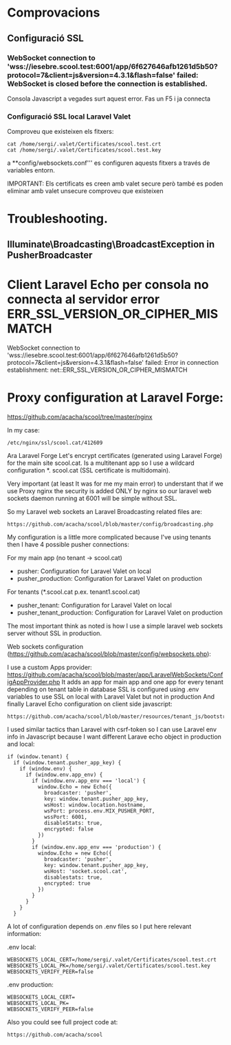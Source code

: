 # Comprovacions

## Configuració SSL

### WebSocket connection to 'wss://iesebre.scool.test:6001/app/6f627646afb1261d5b50?protocol=7&client=js&version=4.3.1&flash=false' failed: WebSocket is closed before the connection is established. 

Consola Javascript a vegades surt aquest error. Fas un F5 i ja connecta

### Configuració SSL local Laravel Valet

Comproveu que existeixen els fitxers:

```
cat /home/sergi/.valet/Certificates/scool.test.crt
cat /home/sergi/.valet/Certificates/scool.test.key
```

a **config/websockets.conf''' es configuren aquests fitxers a través de variables entorn.

IMPORTANT: Els certificats es creen amb valet secure però també es poden eliminar amb valet unsecure comproveu que existeixen

# Troubleshooting. 

## Illuminate\\Broadcasting\\BroadcastException in PusherBroadcaster

# Client Laravel Echo per consola no connecta al servidor error ERR_SSL_VERSION_OR_CIPHER_MISMATCH 
WebSocket connection to 'wss://iesebre.scool.test:6001/app/6f627646afb1261d5b50?protocol=7&client=js&version=4.3.1&flash=false' failed: Error in connection establishment: net::ERR_SSL_VERSION_OR_CIPHER_MISMATCH

# Proxy configuration at Laravel Forge:

https://github.com/acacha/scool/tree/master/nginx

In my case:

```
/etc/nginx/ssl/scool.cat/412609
```

Ara Laravel Forge Let's encrypt certificates (generated using Laravel Forge) for the main site scool.cat. Is a multitenant app so I use a wildcard configuration *. scool.cat (SSL certificate is multidomain).

Very important (at least It was for me my main error) to understant that if we use Proxy nginx the security is added ONLY by nginx so our laravel web sockets daemon running at 6001 will be simple without SSL.

So my Laravel web sockets an Laravel Broadcasting related files are:

```
https://github.com/acacha/scool/blob/master/config/broadcasting.php
```

My configuration is a little more complicated because I've using tenants then I have 4 possible pusher connections:

For my main app (no tenant -> scool.cat)

- pusher: Configuration for Laravel Valet on local
- pusher_production: Configuration for Laravel Valet on production

For tenants (*.scool.cat p.ex. tenant1.scool.cat)
- pusher_tenant: Configuration for Laravel Valet on local
- pusher_tenant_production: Configuration for Laravel Valet on production

The most important think as noted is how I use a simple laravel web sockets server without SSL in production.

Web sockets configuration (https://github.com/acacha/scool/blob/master/config/websockets.php):

I use a custom Apps provider: https://github.com/acacha/scool/blob/master/app/LaravelWebSockets/ConfigAppProvider.php
It adds an app for main app and one app for every tenant depending on tenant table in database
SSL is configured using .env variables to use SSL on local with Laravel Valet but not in production
And finally Laravel Echo configuration on client side javascript:

```
https://github.com/acacha/scool/blob/master/resources/tenant_js/bootstrap.js
```

I used similar tactics than Laravel with csrf-token so I can use Laravel env info in Javascript because I want different Larave echo object in production and local:

```
if (window.tenant) {
  if (window.tenant.pusher_app_key) {
    if (window.env) {
      if (window.env.app_env) {
        if (window.env.app_env === 'local') {
          window.Echo = new Echo({
            broadcaster: 'pusher',
            key: window.tenant.pusher_app_key,
            wsHost: window.location.hostname,
            wsPort: process.env.MIX_PUSHER_PORT,
            wssPort: 6001,
            disableStats: true,
            encrypted: false
          })
        }
        if (window.env.app_env === 'production') {
          window.Echo = new Echo({
            broadcaster: 'pusher',
            key: window.tenant.pusher_app_key,
            wsHost: 'socket.scool.cat',
            disablestats: true,
            encrypted: true
          })
        }
      }
    }
  }
```
  
A lot of configuration depends on .env files so I put here relevant information:

.env local:

```
WEBSOCKETS_LOCAL_CERT=/home/sergi/.valet/Certificates/scool.test.crt
WEBSOCKETS_LOCAL_PK=/home/sergi/.valet/Certificates/scool.test.key
WEBSOCKETS_VERIFY_PEER=false
```

.env production:

```
WEBSOCKETS_LOCAL_CERT=
WEBSOCKETS_LOCAL_PK=
WEBSOCKETS_VERIFY_PEER=false
```

Also you could see full project code at:

```
https://github.com/acacha/scool
```
